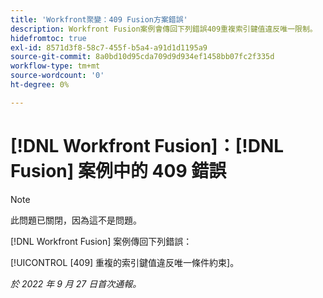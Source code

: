 ```yaml
---
title: 'Workfront聚變：409 Fusion方案錯誤'
description: Workfront Fusion案例會傳回下列錯誤409重複索引鍵值違反唯一限制。
hidefromtoc: true
exl-id: 8571d3f8-58c7-455f-b5a4-a91d1d1195a9
source-git-commit: 8a0bd10d95cda709d9d934ef1458bb07fc2f335d
workflow-type: tm+mt
source-wordcount: '0'
ht-degree: 0%

---
```


# [!DNL Workfront Fusion]：[!DNL Fusion] 案例中的 409 錯誤

>[!NOTE]
>
>此問題已關閉，因為這不是問題。

[!DNL Workfront Fusion] 案例傳回下列錯誤：

[!UICONTROL [409] 重複的索引鍵值違反唯一條件約束]。

_於 2022 年 9 月 27 日首次通報。_
